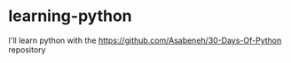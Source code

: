 # learning-python
I'll learn python with the https://github.com/Asabeneh/30-Days-Of-Python repository
